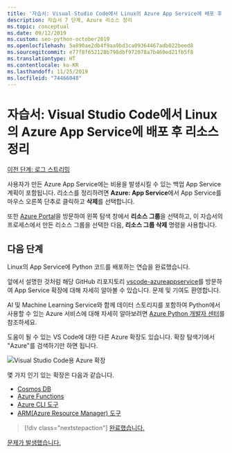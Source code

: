 ```yaml
---
title: '자습서: Visual Studio Code에서 Linux의 Azure App Service에 배포 후 리소스 정리'
description: 자습서 7 단계, Azure 리소스 정리
ms.topic: conceptual
ms.date: 09/12/2019
ms.custom: seo-python-october2019
ms.openlocfilehash: 5a890ae2db4f9aa9bd3ca09364467adb022beed8
ms.sourcegitcommit: e77f8f652128b798dbf972078a7b460ed21fb5f8
ms.translationtype: HT
ms.contentlocale: ko-KR
ms.lasthandoff: 11/25/2019
ms.locfileid: "74466048"
---
```

# <a name="tutorial-clean-up-resources-after-deploying-to-azure-app-service-on-linux-from-visual-studio-code"></a>자습서: Visual Studio Code에서 Linux의 Azure App Service에 배포 후 리소스 정리

[이전 단계: 로그 스트리밍](tutorial-deploy-app-service-on-linux-06.md)

사용자가 만든 Azure App Service에는 비용을 발생시킬 수 있는 백업 App Service 계획이 포함됩니다. 리소스를 정리하려면 **Azure: App Service**에서 App Service를 마우스 오른쪽 단추로 클릭하고 **삭제**를 선택합니다.

또한 [Azure Portal](https://portal.azure.com)을 방문하여 왼쪽 탐색 창에서 **리소스 그룹**을 선택하고, 이 자습서의 프로세스에서 만든 리소스 그룹을 선택한 다음, **리소스 그룹 삭제** 명령을 사용합니다.

## <a name="next-steps"></a>다음 단계

Linux의 App Service에 Python 코드를 배포하는 연습을 완료했습니다.

앞에서 설명한 것처럼 해당 GitHub 리포지토리 [vscode-azureappservice](https://github.com/Microsoft/vscode-azureappservice)를 방문하여 App Service 확장에 대해 자세히 알아볼 수 있습니다. 문제 및 기여도 환영합니다.

AI 및 Machine Learning Service와 함께 데이터 스토리지를 포함하여 Python에서 사용할 수 있는 Azure 서비스에 대해 자세히 알아보려면 [Azure Python 개발자 센터](https://docs.microsoft.com/python/azure/?view=azure-python)를 참조하세요.

도움이 될 수 있는 VS Code에 대한 다른 Azure 확장도 있습니다. 확장 탐색기에서 "Azure"를 검색하기만 하면 됩니다.

![Visual Studio Code용 Azure 확장](media/deploy-containers/azure-extensions-for-visual-studio-code.png)

몇 가지 인기 있는 확장은 다음과 같습니다.

- [Cosmos DB](https://marketplace.visualstudio.com/items?itemName=ms-azuretools.vscode-cosmosdb)
- [Azure Functions](https://marketplace.visualstudio.com/items?itemName=ms-azuretools.vscode-azurefunctions)
- [Azure CLI 도구](https://marketplace.visualstudio.com/items?itemName=ms-vscode.azurecli)
- [ARM(Azure Resource Manager) 도구](https://marketplace.visualstudio.com/items?itemName=msazurermtools.azurerm-vscode-tools)

> [!div class="nextstepaction"]
> [완료했습니다.](https://docs.microsoft.com/python/azure/?view=azure-python) 

[문제가 발생했습니다.](https://www.research.net/r/PWZWZ52?tutorial=vscode-appservice-python&step=07-clean-up-resources)
